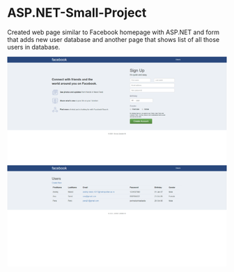# ASP.NET-Small-Project
Created web page similar to Facebook homepage with ASP.NET and form that adds new user database and another page that shows list of all those users in database.

![](DZ08-home.png)
![](DZ08-users.png)
